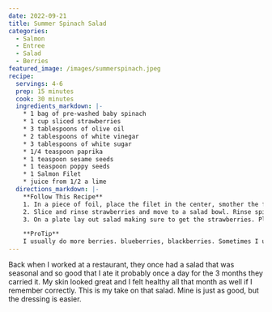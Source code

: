 ```yaml
---
date: 2022-09-21
title: Summer Spinach Salad
categories:
  - Salmon
  - Entree
  - Salad
  - Berries
featured_image: /images/summerspinach.jpeg
recipe:
  servings: 4-6
  prep: 15 minutes
  cook: 30 minutes
  ingredients_markdown: |-
    * 1 bag of pre-washed baby spinach
    * 1 cup sliced strawberries
    * 3 tablespoons of olive oil
    * 2 tablespoons of white vinegar
    * 3 tablespoons of white sugar
    * 1/4 teaspoon paprika
    * 1 teaspoon sesame seeds
    * 1 teaspoon poppy seeds
    * 1 Salmon Filet
    * juice from 1/2 a lime
  directions_markdown: |-
    **Follow This Recipe**
    1. In a piece of foil, place the filet in the center, smother the fish with the lime juice. Wrap fish up and bake or grill until cooked to your preference. (I usually do 15 min in the oven at 400 degrees, so it’s a little raw in the center.)
    2. Slice and rinse strawberries and move to a salad bowl. Rinse spinach and place in the salad bowl. In a separate bowl or a salad dressing cruet combine the vinegar, olive oil, paprika, sugar and seeds. Shake or stir until ingredients are evenly mixed. Combine dressing with salad and toss well.
    3. On a plate lay out salad making sure to get the strawberries. Place salmon on the top and serve.

    **ProTip**
    I usually do more berries. blueberries, blackberries. Sometimes I use kiwis and that makes for an awesome salad. If you feel like you need a little good fat in there, avocado actually tastes great with sweet dressings and fruit. This dish can also be made with chicken. Enjoy!
---
```

Back when I worked at a restaurant, they once had a salad that was seasonal and so good that I ate it probably once a day for the 3 months they carried it. My skin looked great and I felt healthy all that month as well if I remember correctly. This is my take on that salad. Mine is just as good, but the dressing is easier.